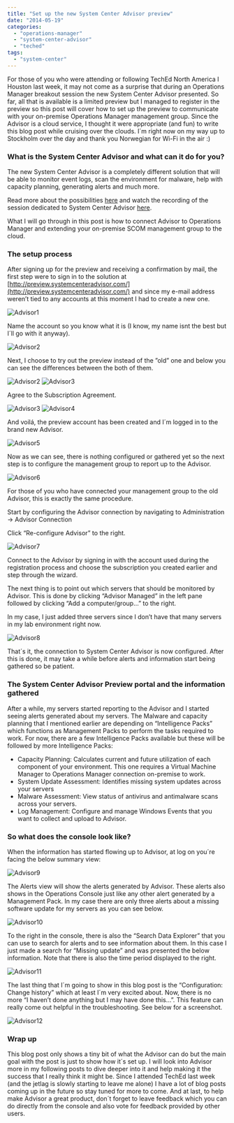 ```yaml
---
title: "Set up the new System Center Advisor preview"
date: "2014-05-19"
categories: 
  - "operations-manager"
  - "system-center-advisor"
  - "teched"
tags: 
  - "system-center"
---
```


For those of you who were attending or following TechEd North America I Houston last week, it may not come as a surprise that during an Operations Manager breakout session the new System Center Advisor presented. So far, all that is available is a limited preview but I managed to register in the preview so this post will cover how to set up the preview to communicate with your on-premise Operations Manager management group. Since the Advisor is a cloud service, I thought it were appropriate (and fun) to write this blog post while cruising over the clouds. I´m right now on my way up to Stockholm over the day and thank you Norwegian for Wi-Fi in the air :)

### What is the System Center Advisor and what can it do for you?

The new System Center Advisor is a completely different solution that will be able to monitor event logs, scan the environment for malware, help with capacity planning, generating alerts and much more.

Read more about the possibilities [here](http://preview.systemcenteradvisor.com/) and watch the recording of the session dedicated to System Center Advisor [here](http://channel9.msdn.com/Events/TechEd/NorthAmerica/2014/DCIM-B369#fbid=).

What I will go through in this post is how to connect Advisor to Operations Manager and extending your on-premise SCOM management group to the cloud.

### The setup process

After signing up for the preview and receiving a confirmation by mail, the first step were to sign in to the solution at [http://preview.systemcenteradvisor.com/](http://preview.systemcenteradvisor.com/) and since my e-mail address weren’t tied to any accounts at this moment I had to create a new one.

![Advisor1](images/Advisor1.jpg)

Name the account so you know what it is (I know, my name isnt the best but I´ll go with it anyway).

![Advisor2](images/Advisor2.jpg)

Next, I choose to try out the preview instead of the ”old” one and below you can see the differences between the both of them.

![Advisor2](images/Advisor2.jpg) ![Advisor3](images/Advisor31.jpg)

Agree to the Subscription Agreement.

![Advisor3](images/Advisor31.jpg) ![Advisor4](images/Advisor42.jpg)

And voilá, the preview account has been created and I´m logged in to the brand new Advisor.

![Advisor5](images/Advisor5.jpg)

Now as we can see, there is nothing configured or gathered yet so the next step is to configure the management group to report up to the Advisor.

![Advisor6](images/Advisor6.jpg)

For those of you who have connected your management group to the old Advisor, this is exactly the same procedure.

Start by configuring the Advisor connection by navigating to Administration -> Advisor Connection

Click “Re-configure Advisor” to the right.

![Advisor7](images/Advisor71.jpg)

Connect to the Advisor by signing in with the account used during the registration process and choose the subscription you created earlier and step through the wizard.

The next thing is to point out which servers that should be monitored by Advisor. This is done by clicking “Advisor Managed” in the left pane followed by clicking “Add a computer/group…” to the right.

In my case, I just added three servers since I don’t have that many servers in my lab environment right now.

![Advisor8](images/Advisor8.jpg)

That´s it, the connection to System Center Advisor is now configured. After this is done, it may take a while before alerts and information start being gathered so be patient.

### The System Center Advisor Preview portal and the information gathered

After a while, my servers started reporting to the Advisor and I started seeing alerts generated about my servers. The Malware and capacity planning that I mentioned earlier are depending on “Intelligence Packs” which functions as Management Packs to perform the tasks required to work. For now, there are a few Intelligence Packs available but these will be followed by more Intelligence Packs:

- Capacity Planning: Calculates current and future utilization of each component of your environment. This one requires a Virtual Machine Manager to Operations Manager connection on-premise to work.
- System Update Assessment: Identifies missing system updates across your servers
- Malware Assessment: View status of antivirus and antimalware scans across your servers.
- Log Management: Configure and manage Windows Events that you want to collect and upload to Advisor.

### So what does the console look like?

When the information has started flowing up to Advisor, at log on you´re facing the below summary view:

![Advisor9](images/Advisor9.jpg)

The Alerts view will show the alerts generated by Advisor. These alerts also shows in the Operations Console just like any other alert generated by a Management Pack. In my case there are only three alerts about a missing software update for my servers as you can see below.

![Advisor10](images/Advisor10.jpg)

To the right in the console, there is also the “Search Data Explorer” that you can use to search for alerts and to see information about them. In this case I just made a search for “Missing update” and was presented the below information. Note that there is also the time period displayed to the right.

![Advisor11](images/Advisor11.jpg)

The last thing that I´m going to show in this blog post is the “Configuration: Change history” which at least I´m very excited about. Now, there is no more “I haven’t done anything but I may have done this…”. This feature can really come out helpful in the troubleshooting. See below for a screenshot.

![Advisor12](images/Advisor12.jpg)

### Wrap up

This blog post only shows a tiny bit of what the Advisor can do but the main goal with the post is just to show how it´s set up. I will look into Advisor more in my following posts to dive deeper into it and help making it the success that I really think it might be. Since I attended TechEd last week (and the jetlag is slowly starting to leave me alone) I have a lot of blog posts coming up in the future so stay tuned for more to come. And at last, to help make Advisor a great product, don´t forget to leave feedback which you can do directly from the console and also vote for feedback provided by other users.
